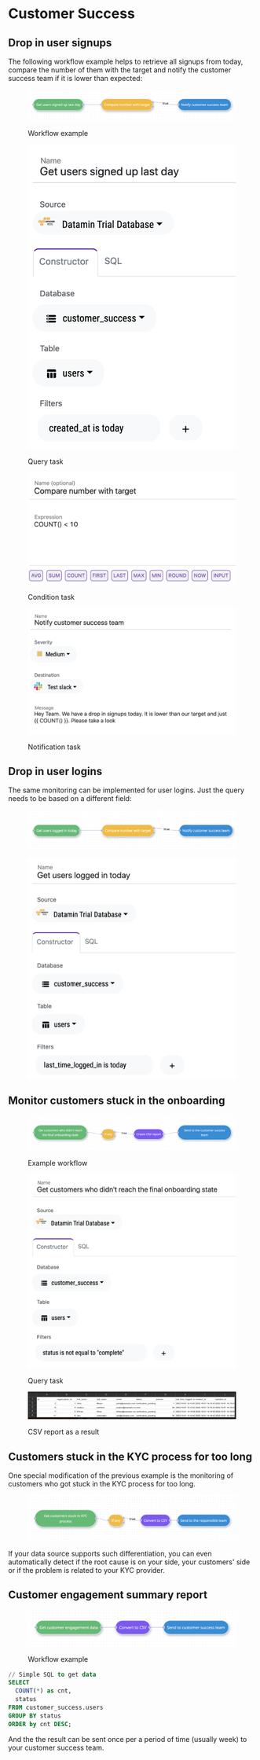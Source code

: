 # Customer Success

## Drop in user signups

The following workflow example helps to retrieve all signups from today, compare the number of them with the target and notify the customer success team if it is lower than expected:

<figure><img src="../.gitbook/assets/Screenshot 2022-10-06 at 14.48.30 (1).png" alt=""><figcaption><p>Workflow example</p></figcaption></figure>

<figure><img src="../.gitbook/assets/Screenshot 2022-10-06 at 14.49.00.png" alt=""><figcaption><p>Query task</p></figcaption></figure>

<figure><img src="../.gitbook/assets/Screenshot 2022-10-06 at 14.49.47.png" alt=""><figcaption><p>Condition task</p></figcaption></figure>

<figure><img src="../.gitbook/assets/Screenshot 2022-10-06 at 14.50.04.png" alt=""><figcaption><p>Notification task</p></figcaption></figure>

## Drop in user logins

The same monitoring can be implemented for user logins. Just the query needs to be based on a different field:

<figure><img src="../.gitbook/assets/Screenshot 2022-10-06 at 14.33.10.png" alt=""><figcaption></figcaption></figure>

<figure><img src="../.gitbook/assets/Screenshot 2022-10-06 at 14.51.21.png" alt=""><figcaption></figcaption></figure>

## Monitor customers stuck in the onboarding

<figure><img src="../.gitbook/assets/Screenshot 2022-10-06 at 14.59.58.png" alt=""><figcaption><p>Example workflow</p></figcaption></figure>

<figure><img src="../.gitbook/assets/Screenshot 2022-10-06 at 15.01.26.png" alt=""><figcaption><p>Query task</p></figcaption></figure>

<figure><img src="../.gitbook/assets/Screenshot 2022-10-06 at 15.02.06 (1).png" alt=""><figcaption><p>CSV report as a result</p></figcaption></figure>

## Customers stuck in the KYC process for too long

One special modification of the previous example is the monitoring of customers who got stuck in the KYC process for too long.&#x20;

<figure><img src="../.gitbook/assets/Screenshot 2022-10-06 at 18.20.51.png" alt=""><figcaption></figcaption></figure>

If your data source supports such differentiation, you can even automatically detect if the root cause is on your side, your customers' side or if the problem is related to your KYC provider.

## Customer engagement summary report

<figure><img src="../.gitbook/assets/Screenshot 2022-10-06 at 15.32.58.png" alt=""><figcaption><p>Workflow example</p></figcaption></figure>

```sql
// Simple SQL to get data
SELECT
  COUNT(*) as cnt,
  status
FROM customer_success.users
GROUP BY status
ORDER by cnt DESC;
```

And the the result can be sent once per a period of time (usually week) to your customer success team.
